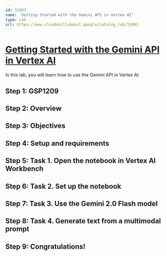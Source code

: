 ```yaml
---
id: 31093
name: 'Getting Started with the Gemini API in Vertex AI'
type: Lab
url: https://www.cloudskillsboost.google/catalog_lab/31093
---
```


# [Getting Started with the Gemini API in Vertex AI](https://www.cloudskillsboost.google/catalog_lab/31093)

In this lab, you will learn how to use the Gemini API in Vertex AI.

## Step 1: GSP1209

## Step 2: Overview

## Step 3: Objectives

## Step 4: Setup and requirements

## Step 5: Task 1. Open the notebook in Vertex AI Workbench

## Step 6: Task 2. Set up the notebook

## Step 7: Task 3. Use the Gemini 2.0 Flash model

## Step 8: Task 4. Generate text from a multimodal prompt

## Step 9: Congratulations!
